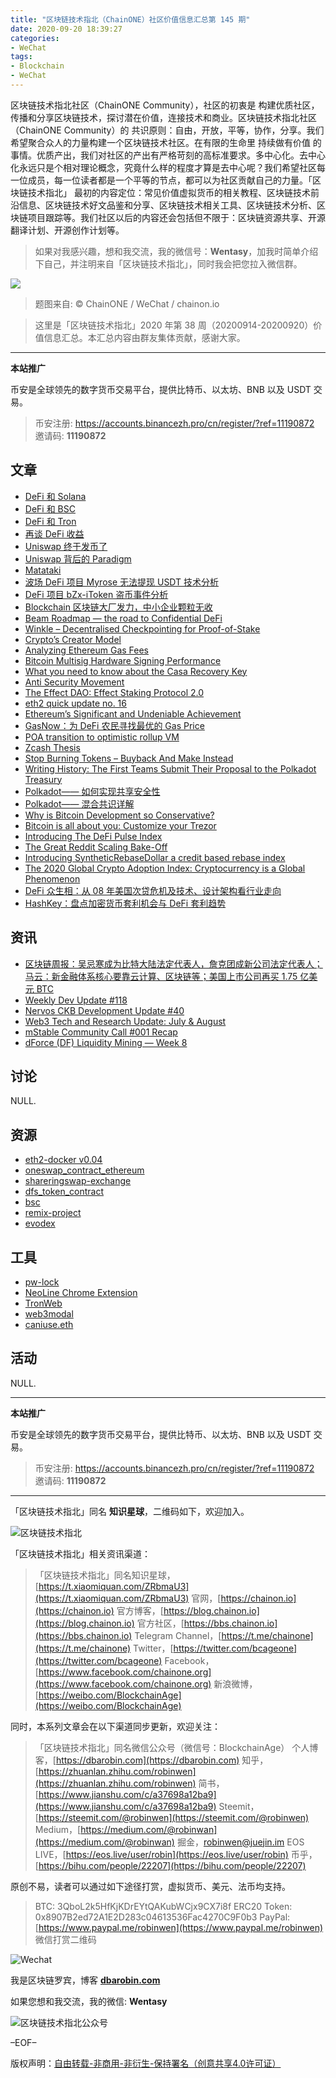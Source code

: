 ```yaml
---
title: "区块链技术指北（ChainONE）社区价值信息汇总第 145 期"
date: 2020-09-20 18:39:27
categories:
- WeChat
tags:
- Blockchain
- WeChat
---
```

区块链技术指北社区（ChainONE Community），社区的初衷是 构建优质社区，传播和分享区块链技术，探讨潜在价值，连接技术和商业。区块链技术指北社区（ChainONE Community）的 共识原则：自由，开放，平等，协作，分享。我们希望聚合众人的力量构建一个区块链技术社区。在有限的生命里 持续做有价值 的事情。优质产出，我们对社区的产出有严格苛刻的高标准要求。多中心化。去中心化永远只是个相对理论概念，究竟什么样的程度才算是去中心呢？我们希望社区每一位成员，每一位读者都是一个平等的节点，都可以为社区贡献自己的力量。「区块链技术指北」 最初的内容定位：常见价值虚拟货币的相关教程、区块链技术前沿信息、区块链技术好文品鉴和分享、区块链技术相关工具、区块链技术分析、区块链项目跟踪等。我们社区以后的内容还会包括但不限于：区块链资源共享、开源翻译计划、开源创作计划等。
<!-- more -->

> 如果对我感兴趣，想和我交流，我的微信号：**Wentasy**，加我时简单介绍下自己，并注明来自「区块链技术指北」，同时我会把您拉入微信群。

![](https://cdn.dbarobin.com/EFxCQjC.png)

> 题图来自: © ChainONE / WeChat / chainon.io

> 这里是「区块链技术指北」2020 年第 38 周（20200914-20200920）价值信息汇总。本汇总内容由群友集体贡献，感谢大家。

***

**本站推广**

币安是全球领先的数字货币交易平台，提供比特币、以太坊、BNB 以及 USDT 交易。

> 币安注册: https://accounts.binancezh.pro/cn/register/?ref=11190872
> 邀请码: **11190872**

## 文章

* [DeFi 和 Solana](https://bbs.chainon.io/d/6392)
* [DeFi 和 BSC](https://bbs.chainon.io/d/6393)
* [DeFi 和 Tron](https://bbs.chainon.io/d/6394)
* [再谈 DeFi 收益](https://bbs.chainon.io/d/6395)
* [Uniswap 终于发币了](https://bbs.chainon.io/d/6396)
* [Uniswap 背后的 Paradigm](https://bbs.chainon.io/d/6397)
* [Matataki](https://bbs.chainon.io/d/6398)
* [波场 DeFi 项目 Myrose 无法提现 USDT 技术分析](https://bbs.chainon.io/d/6399)
* [DeFi 项目 bZx-iToken 盗币事件分析](https://bbs.chainon.io/d/6400)
* [Blockchain 区块链大厂发力，中小企业颗粒无收](https://bbs.chainon.io/d/6402)
* [Beam Roadmap — the road to Confidential DeFi](https://bbs.chainon.io/d/6403)
* [Winkle – Decentralised Checkpointing for Proof-of-Stake](https://bbs.chainon.io/d/6404)
* [Crypto’s Creator Model](https://bbs.chainon.io/d/6405)
* [Analyzing Ethereum Gas Fees](https://bbs.chainon.io/d/6406)
* [Bitcoin Multisig Hardware Signing Performance](https://bbs.chainon.io/d/6407)
* [What you need to know about the Casa Recovery Key](https://bbs.chainon.io/d/6408)
* [Anti Security Movement](https://bbs.chainon.io/d/6409)
* [The Effect DAO: Effect Staking Protocol 2.0](https://bbs.chainon.io/d/6410)
* [eth2 quick update no. 16](https://bbs.chainon.io/d/6411)
* [Ethereum’s Significant and Undeniable Achievement](https://bbs.chainon.io/d/6412)
* [GasNow：为 DeFi 农民寻找最优的 Gas Price](https://bbs.chainon.io/d/6413)
* [POA transition to optimistic rollup VM](https://bbs.chainon.io/d/6414)
* [Zcash Thesis](https://bbs.chainon.io/d/6416)
* [Stop Burning Tokens – Buyback And Make Instead](https://bbs.chainon.io/d/6417)
* [Writing History: The First Teams Submit Their Proposal to the Polkadot Treasury](https://bbs.chainon.io/d/6418)
* [Polkadot—— 如何实现共享安全性](https://bbs.chainon.io/d/6419)
* [Polkadot—— 混合共识详解](https://bbs.chainon.io/d/6420)
* [Why is Bitcoin Development so Conservative?](https://bbs.chainon.io/d/6422)
* [Bitcoin is all about you: Customize your Trezor](https://bbs.chainon.io/d/6423)
* [Introducing The DeFi Pulse Index](https://bbs.chainon.io/d/6425)
* [The Great Reddit Scaling Bake-Off](https://bbs.chainon.io/d/6426)
* [Introducing SyntheticRebaseDollar a credit based rebase index](https://bbs.chainon.io/d/6428)
* [The 2020 Global Crypto Adoption Index: Cryptocurrency is a Global Phenomenon](https://bbs.chainon.io/d/6430)
* [DeFi 众生相：从 08 年美国次贷危机及技术、设计架构看行业走向](https://bbs.chainon.io/d/6431)
* [HashKey：盘点加密货币套利机会与 DeFi 套利趋势](https://bbs.chainon.io/d/6432)

## 资讯

* [区块链周报：吴忌寒成为比特大陆法定代表人，詹克团成新公司法定代表人；马云：新金融体系核心要靠云计算、区块链等；美国上市公司再买 1.75 亿美元 BTC](https://bbs.chainon.io/d/6401)
* [Weekly Dev Update #118](https://bbs.chainon.io/d/6415)
* [Nervos CKB Development Update #40](https://bbs.chainon.io/d/6421)
* [Web3 Tech and Research Update: July & August](https://bbs.chainon.io/d/6424)
* [mStable Community Call #001 Recap](https://bbs.chainon.io/d/6427)
* [dForce (DF) Liquidity Mining — Week 8](https://bbs.chainon.io/d/6429)

## 讨论

NULL.

## 资源

* [eth2-docker v0.04](https://bbs.chainon.io/d/6434)
* [oneswap_contract_ethereum](https://bbs.chainon.io/d/6437)
* [shareringswap-exchange](https://bbs.chainon.io/d/6439)
* [dfs_token_contract](https://bbs.chainon.io/d/6440)
* [bsc](https://bbs.chainon.io/d/6441)
* [remix-project](https://bbs.chainon.io/d/6443)
* [evodex](https://bbs.chainon.io/d/6444)

## 工具

* [pw-lock](https://bbs.chainon.io/d/6433)
* [NeoLine Chrome Extension](https://bbs.chainon.io/d/6435)
* [TronWeb](https://bbs.chainon.io/d/6436)
* [web3modal](https://bbs.chainon.io/d/6438)
* [caniuse.eth](https://bbs.chainon.io/d/6442)

## 活动

NULL.

***

**本站推广**

币安是全球领先的数字货币交易平台，提供比特币、以太坊、BNB 以及 USDT 交易。

> 币安注册: https://accounts.binancezh.pro/cn/register/?ref=11190872
> 邀请码: **11190872**

***

「区块链技术指北」同名 **知识星球**，二维码如下，欢迎加入。

![区块链技术指北](https://cdn.dbarobin.com/3YzonTR.png)

「区块链技术指北」相关资讯渠道：

> 「区块链技术指北」同名知识星球，[https://t.xiaomiquan.com/ZRbmaU3](https://t.xiaomiquan.com/ZRbmaU3)
> 官网，[https://chainon.io](https://chainon.io)
> 官方博客，[https://blog.chainon.io](https://blog.chainon.io)
> 官方社区，[https://bbs.chainon.io](https://bbs.chainon.io)
> Telegram Channel，[https://t.me/chainone](https://t.me/chainone)
> Twitter，[https://twitter.com/bcageone](https://twitter.com/bcageone)
> Facebook，[https://www.facebook.com/chainone.org](https://www.facebook.com/chainone.org)
> 新浪微博，[https://weibo.com/BlockchainAge](https://weibo.com/BlockchainAge)

同时，本系列文章会在以下渠道同步更新，欢迎关注：

> 「区块链技术指北」同名微信公众号（微信号：BlockchainAge）
> 个人博客，[https://dbarobin.com](https://dbarobin.com)
> 知乎，[https://zhuanlan.zhihu.com/robinwen](https://zhuanlan.zhihu.com/robinwen)
> 简书，[https://www.jianshu.com/c/a37698a12ba9](https://www.jianshu.com/c/a37698a12ba9)
> Steemit，[https://steemit.com/@robinwen](https://steemit.com/@robinwen)
> Medium，[https://medium.com/@robinwan](https://medium.com/@robinwan)
> 掘金，[robinwen@juejin.im](https://juejin.im/user/5673ccae60b2260ee435f89a/posts)
> EOS LIVE，[https://eos.live/user/robin](https://eos.live/user/robin)
> 币乎，[https://bihu.com/people/22207](https://bihu.com/people/22207)

原创不易，读者可以通过如下途径打赏，虚拟货币、美元、法币均支持。

> BTC: 3QboL2k5HfKjKDrEYtQAKubWCjx9CX7i8f
> ERC20 Token: 0x8907B2ed72A1E2D283c04613536Fac4270C9F0b3
> PayPal: [https://www.paypal.me/robinwen](https://www.paypal.me/robinwen)
> 微信打赏二维码

![Wechat](https://cdn.dbarobin.com/SzoNl5b.jpg)

我是区块链罗宾，博客 **[dbarobin.com](https://dbarobin.com/)**

如果您想和我交流，我的微信: **Wentasy**

![区块链技术指北公众号](https://cdn.dbarobin.com/w0wignb.png)

–EOF–

版权声明：[自由转载-非商用-非衍生-保持署名（创意共享4.0许可证）](http://creativecommons.org/licenses/by-nc-nd/4.0/deed.zh)